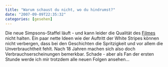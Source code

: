 ```yaml
---
title: "Warum schaust du nicht, wo du hindrumst?"
date: "2007-09-09T22:35:32"
categories: [gesehen]
---
```


Die neue Simpsons-Staffel läuft - und kann leider die Qualität des [Filmes](/2007/07/30/die-simpsons-der-film/) nicht halten. Ein paar nette Ideen wie der Auftritt der White Stripes können nicht verbergen, dass bei den Geschichten die Spritzigkeit und vor allem die Unverbrauchtheit fehlt. Nach 18 Jahren machen sich also doch Verbrauchserscheinungen bemerkbar. Schade - aber als Fan der ersten Stunde werde ich mir trotzdem alle neuen Folgen ansehen...
